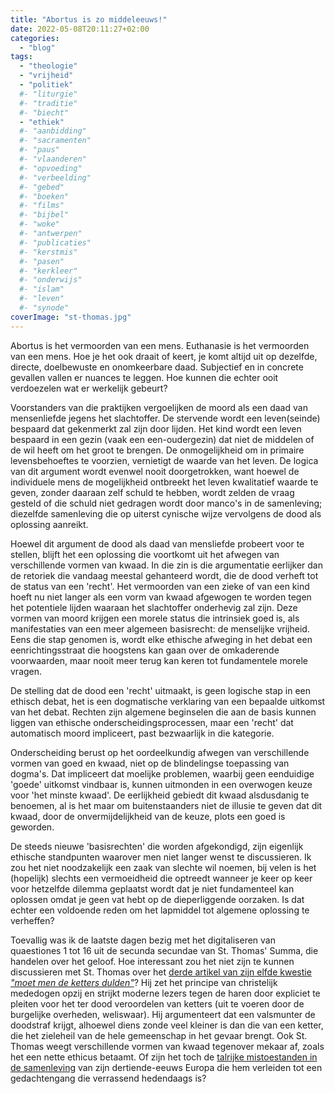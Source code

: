 ```yaml
---
title: "Abortus is zo middeleeuws!"
date: 2022-05-08T20:11:27+02:00
categories: 
  - "blog"
tags:
  - "theologie"
  - "vrijheid"
  - "politiek"
  #- "liturgie"
  #- "traditie"
  #- "biecht"
  - "ethiek"
  #- "aanbidding"
  #- "sacramenten"
  #- "paus"
  #- "vlaanderen"
  #- "opvoeding"
  #- "verbeelding"
  #- "gebed"
  #- "boeken"
  #- "films"
  #- "bijbel"
  #- "woke"
  #- "antwerpen"
  #- "publicaties"
  #- "kerstmis"
  #- "pasen"
  #- "kerkleer"
  #- "onderwijs"
  #- "islam"
  #- "leven"
  #- "synode"
coverImage: "st-thomas.jpg"
---
```


   Abortus is het vermoorden van een mens. Euthanasie is het vermoorden van een mens. Hoe je het ook draait of keert, je komt altijd uit op dezelfde, directe, doelbewuste en onomkeerbare daad. Subjectief en in concrete gevallen vallen er nuances te leggen. Hoe kunnen die echter ooit verdoezelen wat er werkelijk gebeurt? 

   Voorstanders van die praktijken vergoelijken de moord als een daad van mensenliefde jegens het slachtoffer. De stervende wordt een leven(seinde) bespaard dat gekenmerkt zal zijn door lijden. Het kind wordt een leven bespaard in een gezin (vaak een een-oudergezin) dat niet de middelen of de wil heeft om het groot te brengen. De onmogelijkheid om in primaire levensbehoeftes te voorzien, vernietigt de waarde van het leven. De logica van dit argument wordt evenwel nooit doorgetrokken, want hoewel de individuele mens de mogelijkheid ontbreekt het leven kwalitatief waarde te geven, zonder daaraan zelf schuld te hebben, wordt zelden de vraag gesteld of die schuld niet gedragen wordt door manco's in de samenleving; diezelfde samenleving die op uiterst cynische wijze vervolgens de dood als oplossing aanreikt. 

   Hoewel dit argument de dood als daad van mensliefde probeert voor te stellen, blijft het een oplossing die voortkomt uit het afwegen van verschillende vormen van kwaad. In die zin is die argumentatie eerlijker dan de retoriek die vandaag meestal gehanteerd wordt, die de dood verheft tot de status van een 'recht'. Het vermoorden van een zieke of van een kind hoeft nu niet langer als een vorm van kwaad afgewogen te worden tegen het potentiele lijden waaraan het slachtoffer onderhevig zal zijn. Deze vormen van moord krijgen een morele status die intrinsiek goed is, als manifestaties van een meer algemeen basisrecht: de menselijke vrijheid. Eens die stap genomen is, wordt elke ethische afweging in het debat een eenrichtingsstraat die hoogstens kan gaan over de omkaderende voorwaarden, maar nooit meer terug kan keren tot fundamentele morele vragen. 

   De stelling dat de dood een 'recht' uitmaakt, is geen logische stap in een ethisch debat, het is een dogmatische verklaring van een bepaalde uitkomst van het debat. Rechten zijn algemene beginselen die aan de basis kunnen liggen van ethische onderscheidingsprocessen, maar een 'recht' dat automatisch moord impliceert, past bezwaarlijk in die kategorie.

   Onderscheiding berust op het oordeelkundig afwegen van verschillende vormen van goed en kwaad, niet op de blindelingse toepassing van dogma's. Dat impliceert dat moelijke problemen, waarbij geen eenduidige 'goede' uitkomst vindbaar is, kunnen uitmonden in een overwogen keuze  voor 'het minste kwaad'. De eerlijkheid gebiedt dit kwaad alsdusdanig te benoemen, al is het maar om buitenstaanders niet de illusie te geven dat dit kwaad, door de onvermijdelijkheid van de keuze, plots een goed is geworden. 

   De steeds nieuwe 'basisrechten' die worden afgekondigd, zijn eigenlijk ethische standpunten waarover men niet langer wenst te discussieren. Ik zou het niet noodzakelijk een zaak van slechte wil noemen, bij velen is het (hopelijk) slechts een vermoeidheid die optreedt wanneer je keer op keer voor hetzelfde dilemma geplaatst wordt dat je niet fundamenteel kan oplossen omdat je geen vat hebt op de dieperliggende oorzaken. Is dat echter een voldoende reden om het lapmiddel tot algemene oplossing te verheffen?

   Toevallig was ik de laatste dagen bezig met het digitaliseren van quaestiones 1 tot 16 uit de secunda secundae van St. Thomas' Summa, die handelen over het geloof. Hoe interessant zou het niet zijn te kunnen discussieren met St. Thomas over het [derde artikel van zijn elfde kwestie *"moet men de ketters dulden"*](https://summa.gelovenleren.net/liber-3-quaestio-011.html#articulus3)? Hij zet het principe van christelijk mededogen opzij en strijkt moderne lezers tegen de haren door expliciet te pleiten voor het ter dood veroordelen van ketters (uit te voeren door de burgelijke overheden, weliswaar). Hij argumenteert dat een valsmunter de doodstraf krijgt, alhoewel diens zonde veel kleiner is dan die van een ketter, die het zieleheil van de hele gemeenschap in het gevaar brengt. Ook St. Thomas weegt verschillende vormen van kwaad tegenover mekaar af, zoals het een nette ethicus betaamt. Of zijn het toch de [talrijke mistoestanden in de samenleving](https://www.firstthings.com/article/1995/12/aquinas-and-the-heretics) van zijn dertiende-eeuws Europa die hem verleiden tot een gedachtengang die verrassend hedendaags is?

